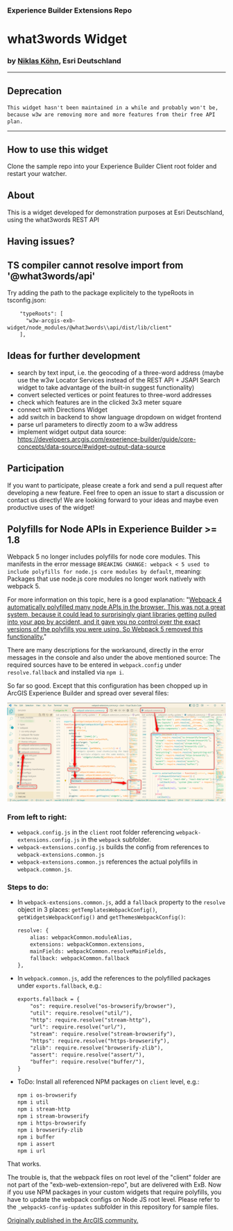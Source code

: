 ### Experience Builder Extensions Repo
# what3words Widget
### by [Niklas Köhn](https://github.com/esride-nik/), Esri Deutschland

---

## Deprecation

```
This widget hasn't been maintained in a while and probably won't be, because w3w are removing more and more features from their free API plan.
```

---

## How to use this widget
Clone the sample repo into your Experience Builder Client root folder and restart your watcher.

## About
This is a widget developed for demonstration purposes at Esri Deutschland, using the what3words REST API 

## Having issues?

## TS compiler cannot resolve import from '@what3words/api'
Try adding the path to the package explicitely to the typeRoots in tsconfig.json:
```
    "typeRoots": [
      "w3w-arcgis-exb-widget/node_modules/@what3words\\api/dist/lib/client"
    ],
```

## Ideas for further development
* search by text input, i.e. the geocoding of a three-word address (maybe use the w3w Locator Services instead of the REST API + JSAPI Search widget to take advantage of the built-in suggest functionality)
* convert selected vertices or point features to three-word addresses
* check which features are in the clicked 3x3 meter square
* connect with Directions Widget
* add switch in backend to show language dropdown on widget frontend
* parse url parameters to directly zoom to a w3w address
* implement widget output data source: https://developers.arcgis.com/experience-builder/guide/core-concepts/data-source/#widget-output-data-source 

## Participation
If you want to participate, please create a fork and send a pull request after developing a new feature. Feel free to open an issue to start a discussion or contact us directly! We are looking forward to your ideas and maybe even productive uses of the widget!  

## Polyfills for Node APIs in Experience Builder >= 1.8

Webpack 5 no longer includes polyfills for node core modules. This manifests in the error message ``BREAKING CHANGE: webpack < 5 used to include polyfills for node.js core modules by default``, meaning: Packages that use node.js core modules no longer work natively with webpack 5.

For more information on this topic, here is a good explanation: "[Webpack 4 automatically polyfilled many node APIs in the browser. This was not a great system, because it could lead to surprisingly giant libraries getting pulled into your app by accident, and it gave you no control over the exact versions of the polyfills you were using. So Webpack 5 removed this functionality.](https://gist.github.com/ef4/d2cf5672a93cf241fd47c020b9b3066a)"

There are many descriptions for the workaround, directly in the error messages in the console and also under the above mentioned source: The required sources have to be entered in ``webpack.config`` under ``resolve.fallback`` and installed via ``npm i``.

So far so good. Except that this configuration has been chopped up in ArcGIS Experience Builder and spread over several files:

![Webpack config files in ExB](./assets/webpack_configs.png)

### From left to right:
* ``webpack.config.js`` in the ``client`` root folder referencing ``webpack-extensions.config.js`` in the ``webpack`` subfolder.
* ``webpack-extensions.config.js`` builds the config from references to ``webpack-extensions.common.js``
* ``webpack-extensions.common.js`` references the actual polyfills in ``webpack.common.js``.

### Steps to do:
* In ``webpack-extensions.common.js``, add a ``fallback`` property to the ``resolve`` object in 3 places: ``getTemplatesWebpackConfig()``, ``getWidgetsWebpackConfig()`` and ``getThemesWebpackConfig()``:
    ```
    resolve: {
        alias: webpackCommon.moduleAlias,
        extensions: webpackCommon.extensions,
        mainFields: webpackCommon.resolveMainFields,
        fallback: webpackCommon.fallback
    },
    ```
* In ``webpack.common.js``, add the references to the polyfilled packages under ``exports.fallback``, e.g.:
    ```
    exports.fallback = {
        "os": require.resolve("os-browserify/browser"),
        "util": require.resolve("util/"),
        "http": require.resolve("stream-http"),
        "url": require.resolve("url/"),
        "stream": require.resolve("stream-browserify"),
        "https": require.resolve("https-browserify"),
        "zlib": require.resolve("browserify-zlib"),
        "assert": require.resolve("assert/"),
        "buffer": require.resolve("buffer/"),
    }
    ```
* ToDo: Install all referenced NPM packages on ``client`` level, e.g.:
    ```
    npm i os-browserify
    npm i util
    npm i stream-http
    npm i stream-browserify
    npm i https-browserify
    npm i browserify-zlib
    npm i buffer
    npm i assert
    npm i url
    ```

That works.

The trouble is, that the webpack files on root level of the "client" folder are not part of the "exb-web-extension-repo", but are delivered with ExB. Now if you use NPM packages in your custom widgets that require polyfills, you have to update the webpack configs on Node JS root level. Please refer to the ``_webpack5-config-updates`` subfolder in this repository for sample files.

[Originally published in the ArcGIS community.](https://community.esri.com/t5/arcgis-experience-builder-questions/npm-packages-in-experience-builder-1-8/m-p/1181885#M4574)
